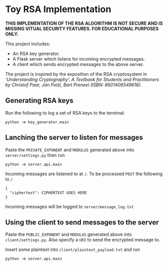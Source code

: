 # Toy RSA Implementation

**THIS IMPLEMENTATION OF THE RSA ALGORITHM IS NOT SECURE AND IS MISSING VITUAL SECURITY FEATURES.  FOR EDUCATIONAL PURPOSES ONLY.**

This project includes:
- An RSA key generator.
- A Flask server which listens for incoming encrypted messages.
- A client which sends encrypted messages to the above server.

The project is inspired by the exposition of the RSA cryptosystem in  *'Understanding Cryptography', A Textbook for Students and Practitioners by Christof Paar, Jan Pelzl, Bart Preneel (ISBN: 8601406549616)*.

## Generating RSA keys

Run the following to log a set of RSA keys to the terminal:
```
python -m key_generator.main
```

## Lanching the server to listen for messages

Paste the `PRIVATE_EXPONENT` and `MODULUS` generated above into `server/settings.py` then run

```
python -m server.api.main
```

Incoming messages are listened to at `/`.  To be processed `POST` the following to `/`
```
{
  "ciphertext": CIPHERTEXT GOES HERE
}
```

Incoming messages will be logged to `server/message_log.txt`

## Using the client to send messages to the server

Paste the `PUBLIC_EXPONENT` and `MODULUS` generated above into `client/settings.py`.  Also specify a `URI` to send the encrypted message to.

Insert some plaintext into `client/plaintext_payload.txt` and run

```
python -m server.api.main
```
